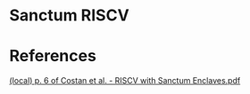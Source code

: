 # Sanctum RISCV

# References

[(local) p. 6 of Costan et al. - RISCV with Sanctum Enclaves.pdf](http://127.0.0.1:3000/zotero/L1VzZXJzL3phY2NhcmlhL2RldmVsb3BtZW50L2dpdGh1Yi9vcmctd3JpdGluZy96b3Rlcm9kYi9zdG9yYWdlL1BNM0lCQkJKL0Nvc3RhbiBldCBhbC4gLSBSSVNDViB3aXRoIFNhbmN0dW0gRW5jbGF2ZXMucGRm.pdf#page=6)